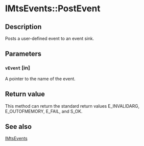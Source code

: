 # IMtsEvents::PostEvent

## Description

Posts a user-defined event to an event sink.

## Parameters

### `vEvent` [in]

A pointer to the name of the event.

## Return value

This method can return the standard return values E_INVALIDARG, E_OUTOFMEMORY, E_FAIL, and S_OK.

## See also

[IMtsEvents](https://learn.microsoft.com/windows/desktop/api/comsvcs/nn-comsvcs-imtsevents)
